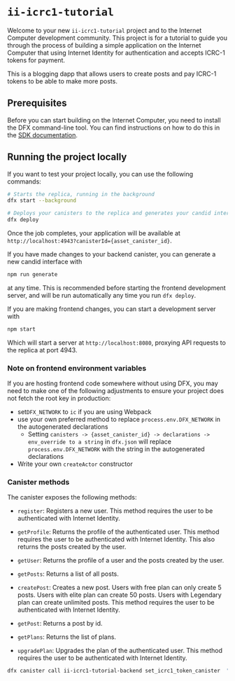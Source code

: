 # `ii-icrc1-tutorial`

Welcome to your new `ii-icrc1-tutorial` project and to the Internet Computer development community. This project is for a tutorial to guide you through the process of building a simple application on the Internet Computer that using Internet Identity for authentication and accepts ICRC-1 tokens for payment.

This is a blogging dapp that allows users to create posts and pay ICRC-1 tokens to be able to make more posts.

## Prerequisites

Before you can start building on the Internet Computer, you need to install the DFX command-line tool. You can find instructions on how to do this in the [SDK documentation](https://sdk.dfinity.org/docs/quickstart/quickstart-intro.html).

## Running the project locally

If you want to test your project locally, you can use the following commands:

```bash
# Starts the replica, running in the background
dfx start --background

# Deploys your canisters to the replica and generates your candid interface
dfx deploy
```

Once the job completes, your application will be available at `http://localhost:4943?canisterId={asset_canister_id}`.

If you have made changes to your backend canister, you can generate a new candid interface with

```bash
npm run generate
```

at any time. This is recommended before starting the frontend development server, and will be run automatically any time you run `dfx deploy`.

If you are making frontend changes, you can start a development server with

```bash
npm start
```

Which will start a server at `http://localhost:8080`, proxying API requests to the replica at port 4943.

### Note on frontend environment variables

If you are hosting frontend code somewhere without using DFX, you may need to make one of the following adjustments to ensure your project does not fetch the root key in production:

- set`DFX_NETWORK` to `ic` if you are using Webpack
- use your own preferred method to replace `process.env.DFX_NETWORK` in the autogenerated declarations
  - Setting `canisters -> {asset_canister_id} -> declarations -> env_override to a string` in `dfx.json` will replace `process.env.DFX_NETWORK` with the string in the autogenerated declarations
- Write your own `createActor` constructor

### Canister methods

The canister exposes the following methods:

- `register`: Registers a new user. This method requires the user to be authenticated with Internet Identity.

- `getProfile`: Returns the profile of the authenticated user. This method requires the user to be authenticated with Internet Identity. This also returns the posts created by the user.

- `getUser`: Returns the profile of a user and the posts created by the user.

- `getPosts`: Returns a list of all posts.

- `createPost`: Creates a new post. Users with free plan can only create 5 posts. Users with elite plan can create 50 posts. Users with Legendary plan can create unlimited posts. This method requires the user to be authenticated with Internet Identity.

- `getPost`: Returns a post by id.

- `getPlans`: Returns the list of plans.

- `upgradePlan`: Upgrades the plan of the authenticated user. This method requires the user to be authenticated with Internet Identity.

```bash
dfx canister call ii-icrc1-tutorial-backend set_icrc1_token_canister  "(\"mxzaz-hqaaa-aaaar-qaada-cai\")"
```
